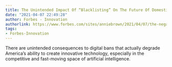 ```yaml
---
title: The Unintended Impact Of “Blacklisting” On The Future Of Domestic AI Development
date: "2021-04-07 22:49:28"
author: Forbes - Innovation
authorlink: https://www.forbes.com/sites/anniebrown/2021/04/07/the-negative-impact-of-blacklisting-on-the-future-of-domestic-ai-development/
tags:
- Forbes-Innovation
---
```

There are unintended consequences to digital bans that actually degrade America’s ability to create innovative technology, especially in the competitive and fast-moving space of artificial intelligence.